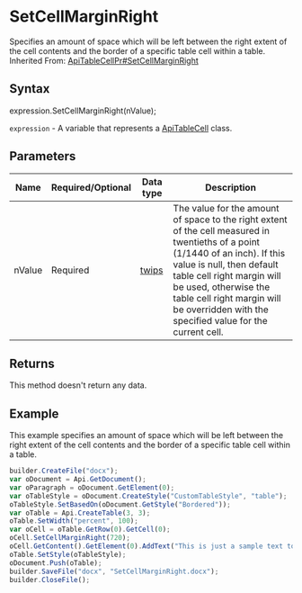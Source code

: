 # SetCellMarginRight

Specifies an amount of space which will be left between the right extent of the cell contents and the border of a specific table cell within a table.<br>Inherited From: [ApiTableCellPr#SetCellMarginRight](../../ApiTableCellPr/Methods/SetCellMarginRight.md)


## Syntax

expression.SetCellMarginRight(nValue);

`expression` - A variable that represents a [ApiTableCell](../ApiTableCell.md) class.

## Parameters

| **Name** | **Required/Optional** | **Data type** | **Description** |
| ------------- | ------------- | ------------- | ------------- |
| nValue | Required | [twips](../../../Enumerations/twips.md) | The value for the amount of space to the right extent of the cell measured in twentieths of a point (1/1440 of an inch). If this value is null, then default table cell right margin will be used, otherwise the table cell right margin will be overridden with the specified value for the current cell. |

## Returns

This method doesn't return any data.

## Example

This example specifies an amount of space which will be left between the right extent of the cell contents and the border of a specific table cell within a table.

```javascript
builder.CreateFile("docx");
var oDocument = Api.GetDocument();
var oParagraph = oDocument.GetElement(0);
var oTableStyle = oDocument.CreateStyle("CustomTableStyle", "table");
oTableStyle.SetBasedOn(oDocument.GetStyle("Bordered"));
var oTable = Api.CreateTable(3, 3);
oTable.SetWidth("percent", 100);
var oCell = oTable.GetRow(0).GetCell(0);
oCell.SetCellMarginRight(720);
oCell.GetContent().GetElement(0).AddText("This is just a sample text to show that the right cell margin is 36 points.");
oTable.SetStyle(oTableStyle);
oDocument.Push(oTable);
builder.SaveFile("docx", "SetCellMarginRight.docx");
builder.CloseFile();
```